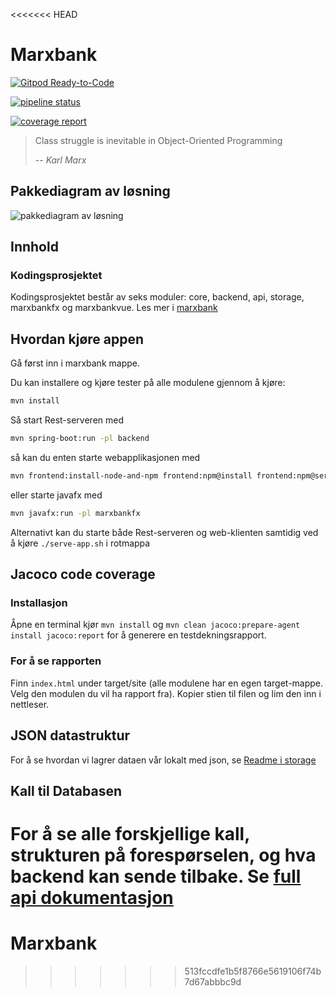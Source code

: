 <<<<<<< HEAD
# Marxbank

[![Gitpod Ready-to-Code](https://img.shields.io/badge/Gitpod-Ready--to--Code-blue?logo=gitpod)](https://gitpod.stud.ntnu.no/#https://gitlab.stud.idi.ntnu.no/it1901/groups-2021/gr2127/gr2127)


[![pipeline status](https://gitlab.stud.idi.ntnu.no/it1901/groups-2021/gr2127/gr2127/badges/master/pipeline.svg)](https://gitlab.stud.idi.ntnu.no/it1901/groups-2021/gr2127/it1901-prosjekt/-/commits/master) 


[![coverage report](https://gitlab.stud.idi.ntnu.no/it1901/groups-2021/gr2127/gr2127/badges/master/coverage.svg)](https://gitlab.stud.idi.ntnu.no/it1901/groups-2021/gr2127/gr2127/master) 

> Class struggle is inevitable in Object-Oriented Programming
>
> -- <cite>Karl Marx</cite>

## Pakkediagram av løsning

![pakkediagram av løsning](diagrammer/pakkediagram.svg)

## Innhold

### Kodingsprosjektet

Kodingsprosjektet består av seks moduler: core, backend, api, storage, marxbankfx og marxbankvue. Les mer i [marxbank](https://gitlab.stud.idi.ntnu.no/it1901/groups-2021/gr2127/gr2127/-/tree/master/marxbank)

## Hvordan kjøre appen

Gå først inn i marxbank mappe.

Du kan installere og kjøre tester på alle modulene gjennom å kjøre:

```bash
mvn install
```

Så start Rest-serveren med

```bash
mvn spring-boot:run -pl backend
``` 

så kan du enten starte webapplikasjonen med

```bash
mvn frontend:install-node-and-npm frontend:npm@install frontend:npm@serve -pl marxbankvue
```

eller starte javafx med

```bash
mvn javafx:run -pl marxbankfx
```

Alternativt kan du starte både Rest-serveren og web-klienten samtidig ved å kjøre `./serve-app.sh` i rotmappa

## Jacoco code coverage

### Installasjon

Åpne en terminal kjør ` mvn install ` og ` mvn clean jacoco:prepare-agent install jacoco:report ` for å generere en testdekningsrapport.

### For å se rapporten

Finn ` index.html ` under target/site (alle modulene har en egen target-mappe. Velg den modulen du vil ha rapport fra). Kopier stien til filen og lim den inn i nettleser.

## JSON datastruktur

For å se hvordan vi lagrer dataen vår lokalt med json, se [Readme i storage](marxbank/storage/Readme.md#lagring-i-Json)

## Kall til Databasen

For å se alle forskjellige kall, strukturen på forespørselen, og hva backend kan sende tilbake. Se [full api dokumentasjon](marxbank/backend/docs/fullAPI.md)
=======
# Marxbank
>>>>>>> 513fccdfe1b5f8766e5619106f74b7d67abbbc9d
